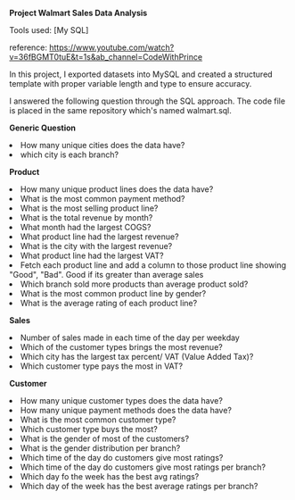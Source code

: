 **Project Walmart Sales Data Analysis**

Tools used: [My SQL]

reference: https://www.youtube.com/watch?v=36fBGMT0tuE&t=1s&ab_channel=CodeWithPrince

In this project, I exported datasets into MySQL and created a structured template with proper variable length and type to ensure accuracy.

I answered the following question through the SQL approach. The code file is placed in the same repository which's named walmart.sql.

**Generic Question**<br/>
  <li>How many unique cities does the data have?<br/>
  <li>which city is each branch?<br/>
		
**Product**<br/>
  <li>How many unique product lines does the data have?<br/>
  <li>What is the most common payment method?<br/>
  <li>What is the most selling product line?<br/>
  <li>What is the total revenue by month?<br/>
  <li>What month had the largest COGS?<br/>
  <li>What product line had the largest revenue?<br/>
  <li>What is the city with the largest revenue?<br/>
  <li>What product line had the largest VAT?<br/>
  <li>Fetch each product line and add a column to those product line showing "Good", "Bad". Good if its greater than average sales<br/>
  <li>Which branch sold more products than average product sold?<br/>
  <li>What is the most common product line by gender?<br/>
  <li>What is the average rating of each product line?<br/>
		
**Sales**
  <li>Number of sales made in each time of the day per weekday<br/>
  <li>Which of the customer types brings the most revenue?<br/>
  <li>Which city has the largest tax percent/ VAT (Value Added Tax)?<br/>
  <li>Which customer type pays the most in VAT?<br/>
		
**Customer**
  <li>How many unique customer types does the data have?<br/>
  <li>How many unique payment methods does the data have?<br/>
  <li>What is the most common customer type?<br/>
  <li>Which customer type buys the most?<br/>
  <li>What is the gender of most of the customers?<br/>
  <li>What is the gender distribution per branch?<br/>
  <li>Which time of the day do customers give most ratings?<br/>
  <li>Which time of the day do customers give most ratings per branch?<br/>
  <li>Which day fo the week has the best avg ratings?<br/>
  <li>Which day of the week has the best average ratings per branch?<br/>
